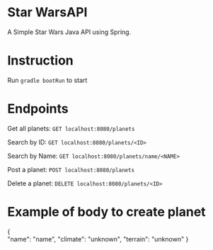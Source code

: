 # Star WarsAPI

A Simple Star Wars Java API using Spring.

# Instruction
Run `gradle bootRun` to start

# Endpoints
Get all planets: `GET localhost:8080/planets`

Search by ID: `GET localhost:8080/planets/<ID>`

Search by Name: `GET localhost:8080/planets/name/<NAME>`

Post a planet: `POST localhost:8080/planets`

Delete a planet: `DELETE localhost:8080/planets/<ID>`

# Example of body to create planet
{	
	"name": "name",
	"climate": "unknown",
	"terrain": "unknown"
}

